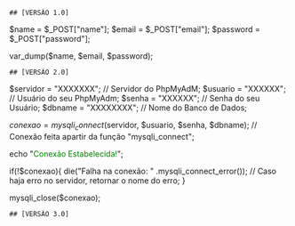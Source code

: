     ## [VERSÃO 1.0] 

  $name = $_POST["name"];
  $email =  $_POST["email"];
  $password = $_POST["password"];

  var_dump($name, $email, $password); 

    ## [VERSÃO 2.0]

$servidor = "XXXXXXX"; // Servidor do PhpMyAdM;
$usuario = "XXXXXX"; // Usuário do seu PhpMyAdm;
$senha = "XXXXXX"; // Senha do seu Usuário;
$dbname = "XXXXXXXX"; // Nome do Banco de Dados;

$conexao = mysqli_connect($servidor, $usuario, $senha, $dbname); // Conexão feita apartir da função "mysqli_connect";

echo "<span style='color:green;'>Conexão Estabelecida!</span>";

if(!$conexao){
die("Falha na conexão: " .mysqli_connect_error()); // Caso haja erro no servidor, retornar o nome do erro;
}

mysqli_close($conexao);

    ## [VERSÃO 3.0]

<?php 

$name = $_POST["name"]; 
$email = $_POST["email"];
$hash_pass = $_POST["password"];

$hash = password_hash(($hash_pass), PASSWORD_DEFAULT);

$servidor = "127.0.0.1";
$usuario = "root";
$senha = "";
$dbname = "ninjaguerreirodb";

$conexao = mysqli_connect($servidor, $usuario, $senha, $dbname);

if(!$conexao){
die("Falha na conexão: " .mysqli_connect_error());
}

$sql = "INSERT INTO ninjinha(Nome, Email, Hashi)
        VALUES (?, ?, ?)";

$stmt = mysqli_stmt_init($conexao);

if ( ! mysqli_stmt_prepare($stmt, $sql)) {
 
    die(mysqli_error($conexao));
}

mysqli_stmt_bind_param($stmt, "sss", $name, $email, $hash);

mysqli_stmt_execute($stmt);

mysqli_close($conexao);

echo "Cadastro Salvo!";

?>


